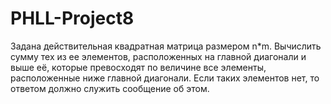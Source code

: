 # PHLL-Project8

Задана действительная квадратная матрица размером n*m. Вычислить сумму тех из ее элементов, расположенных на главной диагонали и выше её, которые превосходят по величине все элементы, расположенные ниже главной диагонали. Если таких элементов нет, то ответом должно служить сообщение об этом.
